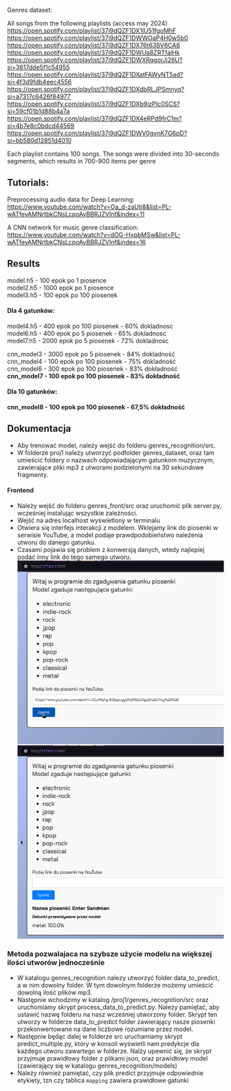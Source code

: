 Genres dataset:

All songs from the following playlists (access may 2024)  
https://open.spotify.com/playlist/37i9dQZF1DX1lU51fgoMhF  
https://open.spotify.com/playlist/37i9dQZF1DWWOaP4H0w5b0  
https://open.spotify.com/playlist/37i9dQZF1DX76t638V6CA8  
https://open.spotify.com/playlist/37i9dQZF1DWUa8ZRTfalHk
https://open.spotify.com/playlist/37i9dQZF1DWXRqgorJj26U?si=3617dde5f1c54955  
https://open.spotify.com/playlist/37i9dQZF1DXatFAWyNT5ad?si=4f3d9fdb4eec4556  
https://open.spotify.com/playlist/37i9dQZF1DXdbRLJPSmnyq?si=a7317c6426f84977  
https://open.spotify.com/playlist/37i9dQZF1DXb9izPIc0SCS?si=59cf01b1d88b4a7a  
https://open.spotify.com/playlist/37i9dQZF1DX4eRPd9frC1m?si=4b7e8c0bdcd44569  
https://open.spotify.com/playlist/37i9dQZF1DWV0gynK7G6pD?si=bb580d12851d4010  


Each playlist contains 100 songs. The songs were divided into 30-seconds  segments, which results in 700-900 items per genre


## Tutorials: ##
Preprocessing audio data for Deep Learning:  
https://www.youtube.com/watch?v=Oa_d-zaUti8&list=PL-wATfeyAMNrtbkCNsLcpoAyBBRJZVlnf&index=11

A CNN network for music genre classification:  
https://www.youtube.com/watch?v=dOG-HxpbMSw&list=PL-wATfeyAMNrtbkCNsLcpoAyBBRJZVlnf&index=16

## Results
model.h5 - 100 epok po 1 piosence  
model2.h5 - 1000 epok po 1 piosence  
model3.h5 - 100 epok po 100 piosenek  
#### Dla 4 gatunków:
model4.h5 - 400 epok po 100 piosenek  - 60% dokladnosc  
model6.h5 - 400 epok po 5 piosenek - 65% dokladnosc  
model7.h5 - 2000 epok po 5 piosenek - 72% dokladnosc

cnn_model3 - 3000 epok po 5 piosenek - 84% dokladność  
cnn_model4 - 100 epok po 100 piosenek - 75% dokladność  
cnn_model6 - 300 epok po 100 piosenek - 83% dokładność  
**cnn_model7 - 100 epok po 100 piosenek - 83% dokładność**


#### Dla 10 gatunków:
**cnn_model8 - 100 epok po 100 piosenek - 67,5% dokładność**


## Dokumentacja

* Aby trenować model, nalezy wejść do folderu genres_recognition/src.  
* W folderze proj1 należy utworzyć podfolder genres_dataset, oraz tam umieścić foldery o nazwach odpowiadającym
gatunkom muzycznym, zawierające pliki mp3 z utworami podzielonymi na 30 sekundowe fragmenty.  

#### Frontend
* Należy wejść do folderu genres_front/src oraz uruchomić plik server.py,
 wcześniej instalując wszystkie zależności.
* Wejść na adres localhost wyświetlony w terminalu
* Otwiera się interfejs interakcji z modelem. Wklejamy link do piosenki
w serwisie YouTube, a model podaje prawdpodobieństwo należenia utworu
do danego gatunku.
* Czasami pojawia się problem z konwersją danych, wtedy najlepiej podać
inny link do tego samego utworu.
![Screenshot](ss1.png)
![Screenshot](ss2.png)


### Metoda pozwalajaca na szybsze użycie modelu na większej ilości utworów jednocześnie
* W katalogu genres_recognition nalezy utworzyć folder data_to_predict, a w nim dowolny folder. W tym dowolnym folderze możemy umieścić dowolną ilość plików mp3.
* Następnie wchodzimy w katalog /proj1/genres_recognition/src oraz uruchomiamy skrypt process_data_to_predict.py. Nalezy pamiętać, aby ustawić nazwę folderu na nasz wcześniej utworzony folder. Skrypt ten utworzy w folderze data_to_predict folder zawierający nasze piosenki przekonwertowane na dane liczbowe rozumiane przez model.
* Następnie będąc dalej w folderze src uruchamiamy skrypt predict_multiple.py, który w konsoli wyświetli nam predykcje dla każdego utworu zawartego w folderze. Nalży upewnić się, że skrypt przyjmuje prawidłowy folder z plikami json, oraz prawidłowy model (zawierający się w katalogu genres_recognition/models)
* Należy również pamiętać, czy plik predict przyjmuje odpowiednie etykiety,
tzn czy tablica `mapping` zawiera prawidłowe gatunki